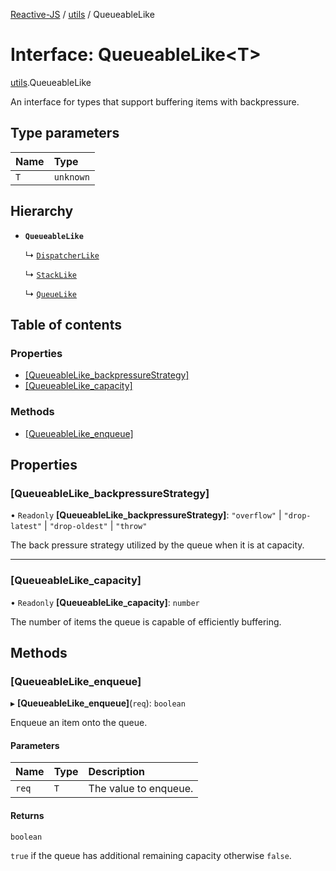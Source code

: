 [Reactive-JS](../README.md) / [utils](../modules/utils.md) / QueueableLike

# Interface: QueueableLike<T\>

[utils](../modules/utils.md).QueueableLike

An interface for types that support buffering items with backpressure.

## Type parameters

| Name | Type |
| :------ | :------ |
| `T` | `unknown` |

## Hierarchy

- **`QueueableLike`**

  ↳ [`DispatcherLike`](concurrent.DispatcherLike.md)

  ↳ [`StackLike`](utils.StackLike.md)

  ↳ [`QueueLike`](utils.QueueLike.md)

## Table of contents

### Properties

- [[QueueableLike\_backpressureStrategy]](utils.QueueableLike.md#[queueablelike_backpressurestrategy])
- [[QueueableLike\_capacity]](utils.QueueableLike.md#[queueablelike_capacity])

### Methods

- [[QueueableLike\_enqueue]](utils.QueueableLike.md#[queueablelike_enqueue])

## Properties

### [QueueableLike\_backpressureStrategy]

• `Readonly` **[QueueableLike\_backpressureStrategy]**: ``"overflow"`` \| ``"drop-latest"`` \| ``"drop-oldest"`` \| ``"throw"``

The back pressure strategy utilized by the queue when it is at capacity.

___

### [QueueableLike\_capacity]

• `Readonly` **[QueueableLike\_capacity]**: `number`

The number of items the queue is capable of efficiently buffering.

## Methods

### [QueueableLike\_enqueue]

▸ **[QueueableLike_enqueue]**(`req`): `boolean`

Enqueue an item onto the queue.

#### Parameters

| Name | Type | Description |
| :------ | :------ | :------ |
| `req` | `T` | The value to enqueue. |

#### Returns

`boolean`

`true` if the queue has additional remaining capacity otherwise `false`.
